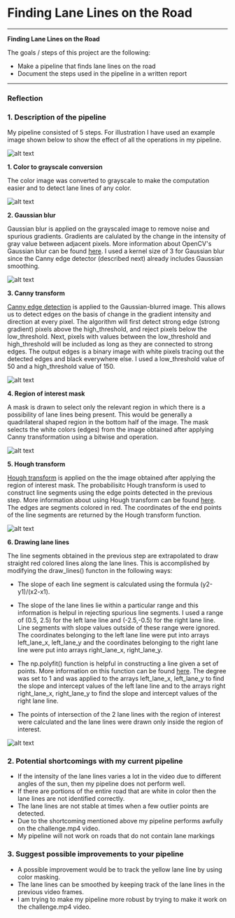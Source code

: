 # **Finding Lane Lines on the Road** 

---

**Finding Lane Lines on the Road**

The goals / steps of this project are the following:
* Make a pipeline that finds lane lines on the road
* Document the steps used in the pipeline in a written report


[//]: # (Image References)

[image1]: ./examples/writeup_images/original_image.jpg "Original image"
[image2]: ./examples/writeup_images/grayscale.jpg "Grayscale"
[image3]: ./examples/writeup_images/Gaussian_blur.jpg "Gaussian blur"
[image4]: ./examples/writeup_images/Canny_edges.jpg "Canny edges"
[image5]: ./examples/writeup_images/masked_image.jpg "Canny edges in the region of interest"
[image6]: ./examples/writeup_images/line_edges.jpg "Hough line segments"
[image7]: ./examples/writeup_images/lane_lines.jpg "Lane Lines"


---

### Reflection

### 1. Description of the pipeline

My pipeline consisted of 5 steps. For illustration I have used an example image shown below to show the effect of all the operations in my pipeline.

![alt text][image1]

**1. Color to grayscale conversion**

The color image was converted to grayscale to make the computation easier and to detect lane lines of any color.

![alt text][image2]

**2. Gaussian blur**

Gaussian blur is applied on the grayscaled image to remove noise and spurious gradients. Gradients are calulated by the change in the intensity of gray value between adjacent pixels. More information about OpenCV's Gaussian blur can be found [here](http://docs.opencv.org/2.4/modules/imgproc/doc/filtering.html?highlight=gaussianblur#gaussianblur). I used a kernel size of 3 for Gaussian blur since the Canny edge detector (described next) already includes Gaussian smoothing.

![alt text][image3]

**3. Canny transform**

[Canny edge detection](http://docs.opencv.org/trunk/da/d22/tutorial_py_canny.html) is applied to the Gaussian-blurred image. This allows us to detect edges on the basis of change in the gradient intensity and direction at every pixel. The algorithm will first detect strong edge (strong gradient) pixels above the high\_threshold, and reject pixels below the low\_threshold. Next, pixels with values between the low\_threshold and high\_threshold will be included as long as they are connected to strong edges. The output edges is a binary image with white pixels tracing out the detected edges and black everywhere else. I used a low\_threshold value of 50 and a high\_threshold value of 150.

![alt text][image4]

**4. Region of interest mask**

A mask is drawn to select only the relevant region in which there is a possibility of lane lines being present. This would be generally a quadrilateral shaped region in the bottom half of the image. The mask selects the white colors (edges) from the image obtained after applying Canny transformation using a bitwise and operation.

![alt text][image5]

**5. Hough transform**

[Hough transform](https://alyssaq.github.io/2014/understanding-hough-transform/) is applied on the the image obtained after applying the region of interest mask. The probabilisitc Hough transform is used to construct line segments using the edge points detected in the previous step. More information about using Hough transform can be found [here](http://docs.opencv.org/3.0-beta/doc/py_tutorials/py_imgproc/py_houghlines/py_houghlines.html). The edges are segments colored in red. The coordinates of the end points of the line segments are returned by the Hough transform function. 

![alt text][image6]

**6. Drawing lane lines**

The line segments obtained in the previous step are extrapolated to draw straight red colored lines along the lane lines. This is accomplished by modifying the draw\_lines() functon in the following ways:

* The slope of each line segment is calculated using the formula (y2-y1)/(x2-x1).

* The slope of the lane lines lie within a particular range and this information is helpul in rejecting spurious line segments. I used a range of (0.5, 2.5) for the left lane line and (-2.5,-0.5) for the right lane line. Line segments with slope values outside of these range were ignored. The coordinates belonging to the left lane line were put into arrays left\_lane\_x, left\_lane\_y and the coordinates belonging to the right lane line were put into arrays right\_lane\_x, right\_lane\_y.

* The np.polyfit() function is helpful in constructing a line given a set of points. More information on this function can be found [here](https://docs.scipy.org/doc/numpy/reference/generated/numpy.polyfit.html). The degree was set to 1 and was applied to the arrays left\_lane\_x, left\_lane\_y to find the slope and intercept values of the left lane line and to the arrays right right\_lane\_x, right\_lane\_y to find the slope and intercept values of the right lane line.

* The points of intersection of the 2 lane lines with the region of interest were calculated and the lane lines were drawn only inside the region of interest.

![alt text][image7]

### 2. Potential shortcomings with my current pipeline

* If the intensity of the lane lines varies a lot in the video due to different angles of the sun, then my pipeline does not perform well.
* If there are portions of the entire road that are white in color then the lane lines are not identified correctly.
* The lane lines are not stable at times when a few outlier points are detected.
* Due to the shortcoming mentioned above my pipeline performs awfully on the challenge.mp4 video.
* My pipeline will not work on roads that do not contain lane markings 


### 3. Suggest possible improvements to your pipeline

* A possible improvement would be to track the yellow lane line by using color masking.
* The lane lines can be smoothed by keeping track of the lane lines in the previous video frames.
* I am trying to make my pipeline more robust by trying to make it work on the challenge.mp4 video.
